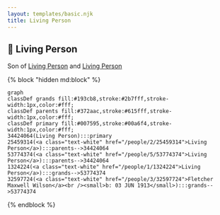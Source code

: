 ```yaml
---
layout: templates/basic.njk
title: Living Person
---
```

## 🔵 Living Person

Son of [Living Person](/people/5/53774374) and [Living Person](/people/2/25459314)

{% block "hidden md:block" %}
```mermaid
graph
classDef grands fill:#193cb8,stroke:#2b7fff,stroke-width:1px,color:#fff;
classDef parents fill:#372aac,stroke:#615fff,stroke-width:1px,color:#fff;
classDef primary fill:#007595,stroke:#00a6f4,stroke-width:1px,color:#fff;
34424064(Living Person):::primary
25459314(<a class="text-white" href="/people/2/25459314">Living Person</a>):::parents-->34424064
53774374(<a class="text-white" href="/people/5/53774374">Living Person</a>):::parents-->34424064
1324224(<a class="text-white" href="/people/1/1324224">Living Person</a>):::grands-->53774374
32597724(<a class="text-white" href="/people/3/32597724">Fletcher Maxwell Wilson</a><br /><small>b: 03 JUN 1913</small>):::grands-->53774374
```
{% endblock %}
